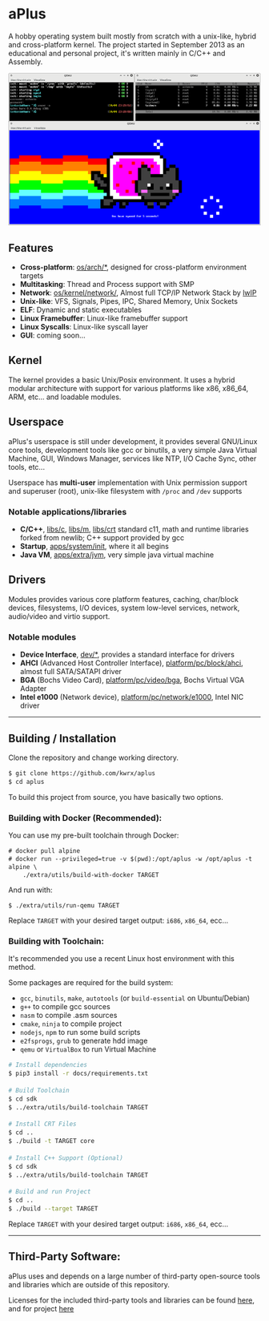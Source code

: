 
# aPlus
A hobby operating system built mostly from scratch with a unix-like, hybrid and cross-platform kernel.
The project started in September 2013 as an educational and personal project, it's written mainly in C/C++ and Assembly.

<p align="center">
    <img src="./extra/images/v0.4-os.png" alt="aPlus v0.4 - CLI interface running on Qemu"></img>
</p>




## Features

* **Cross-platform**: [os/arch/*](os/arch), designed for cross-platform environment targets
* **Multitasking**: Thread and Process support with SMP
* **Network**: [os/kernel/network/](os/kernel/network), Almost full TCP/IP Network Stack by [lwIP](https://savannah.nongnu.org/projects/lwip/)
* **Unix-like**: VFS, Signals, Pipes, IPC, Shared Memory, Unix Sockets
* **ELF**: Dynamic and static executables 
* **Linux Framebuffer**: Linux-like framebuffer support
* **Linux Syscalls**: Linux-like syscall layer
* **GUI**: coming soon...

## Kernel
The kernel provides a basic Unix/Posix environment.
It uses a hybrid modular architecture with support for various platforms like x86, x86_64, ARM, etc... and loadable modules.


## Userspace
aPlus's userspace is still under development, it provides several GNU/Linux core tools, development tools like gcc or binutils, a very simple Java Virtual Machine, GUI, Windows Manager, services like NTP, I/O Cache Sync, other tools, etc...

Userspace has **multi-user** implementation with Unix permission support and superuser (root), unix-like filesystem with `/proc` and `/dev` supports

### Notable applications/libraries
* **C/C++**, [libs/c](sdk/libs/c), [libs/m](sdk/libs/m), [libs/crt](sdk/libs/crt) standard c11, math and runtime libraries forked from newlib; C++ support provided by gcc
* **Startup**, [apps/system/init](usr/apps/system/init/main.c), where it all begins
* **Java VM**, [apps/extra/jvm](https://www.github.com/kwrx/aplus-jvm), very simple java virtual machine 

## Drivers
Modules provides various core platform features, caching, char/block devices, filesystems, I/O devices, system low-level services, network, audio/video and virtio support.

### Notable modules
* **Device Interface**, [dev/*](os/drivers/dev), provides a standard interface for drivers
* **AHCI** (Advanced Host Controller Interface), [platform/pc/block/ahci](os/drivers/platform/pc/block/ahci/main.c), almost full SATA/SATAPI driver
* **BGA** (Bochs Video Card), [platform/pc/video/bga](os/drivers/platform/pc/video/bga/main.c), Bochs Virtual VGA Adapter
* **Intel e1000** (Network device), [platform/pc/network/e1000](os/drivers/platform/pc/network/e1000/main.c), Intel NIC driver

---

## Building / Installation
Clone the repository and change working directory.
```bash
$ git clone https://github.com/kwrx/aplus
$ cd aplus
```

To build this project from source, you have basically two options.

### Building with Docker (Recommended):
You can use my pre-built toolchain through Docker:

```console
# docker pull alpine
# docker run --privileged=true -v $(pwd):/opt/aplus -w /opt/aplus -t alpine \
    ./extra/utils/build-with-docker TARGET
```

And run with:
```
$ ./extra/utils/run-qemu TARGET
```

Replace `TARGET` with your desired target output: `i686`, `x86_64`, ecc...

### Building with Toolchain:
It's recommended you use a recent Linux host environment with this method.

Some packages are required for the build system:
* `gcc`, `binutils`, `make`, `autotools` (or `build-essential` on Ubuntu/Debian)
* `g++` to compile gcc sources
* `nasm` to compile .asm sources
* `cmake`, `ninja` to compile project
* `nodejs`, `npm` to run some build scripts
* `e2fsprogs`, `grub` to generate hdd image
* `qemu` or `VirtualBox` to run Virtual Machine

```bash
# Install dependencies
$ pip3 install -r docs/requirements.txt

# Build Toolchain
$ cd sdk
$ ../extra/utils/build-toolchain TARGET

# Install CRT Files
$ cd ..
$ ./build -t TARGET core

# Install C++ Support (Optional)
$ cd sdk
$ ../extra/utils/build-toolchain TARGET

# Build and run Project
$ cd ..
$ ./build --target TARGET
```
Replace `TARGET` with your desired target output: `i686`, `x86_64`, ecc...

---

## Third-Party Software:
aPlus uses and depends on a large number of third-party open-source tools and libraries which are outside of this repository.

Licenses for the included third-party tools and libraries can be found [here](/extra/licenses), and for project [here](/LICENSE)

